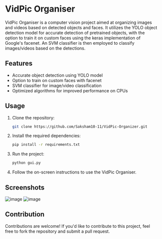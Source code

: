 # VidPic Organiser

VidPic Organiser is a computer vision project aimed at organizing images and videos based on detected objects and faces. It utilizes the YOLO object detection model for accurate detection of pretrained objects, with the option to train it on custom faces using the keras implementation of Google's facenet. An SVM classifier is then employed to classify images/videos based on the detections.

## Features
- Accurate object detection using YOLO model
- Option to train on custom faces with facenet
- SVM classifier for image/video classification
- Optimized algorithms for improved performance on CPUs

## Usage
1. Clone the repository:
   ```bash
   git clone https://github.com/Saksham10-11/VidPic-Organizer.git
   ```

2. Install the required dependencies:
   ```bash
   pip install -r requirements.txt
   ```

3. Run the project:
   ```bash
   python gui.py
   ```

4. Follow the on-screen instructions to use the VidPic Organiser.

## Screenshots
![image](https://github.com/Saksham10-11/VidPic-Organizer/assets/119049709/0cc93e7e-0186-4c17-bfd9-ddde1f4af646)
![image](https://github.com/Saksham10-11/VidPic-Organizer/assets/119049709/63ad57c6-ecce-4e7e-a915-8c21220d0681)

## Contribution
Contributions are welcome! If you'd like to contribute to this project, feel free to fork the repository and submit a pull request.
